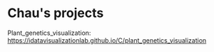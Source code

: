 # Chau's projects

Plant_genetics_visualization: https://idatavisualizationlab.github.io/C/plant_genetics_visualization
